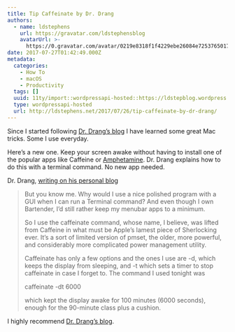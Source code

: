 ```yaml
---
title: Tip Caffeinate by Dr. Drang
authors:
  - name: ldstephens
    url: https://gravatar.com/ldstephensblog
    avatarUrl: >-
      https://0.gravatar.com/avatar/0219e8318f1f4229ebe26084e7253765017f43ca0c631be37dc6d0b8ad6e40a4?s=96&d=identicon&r=G
date: 2017-07-27T01:42:49.000Z
metadata:
  categories:
    - How To
    - macOS
    - Productivity
  tags: []
  uuid: 11ty/import::wordpressapi-hosted::https://ldstepblog.wordpress.com/?p=830
  type: wordpressapi-hosted
  url: http://ldstephens.net/2017/07/26/tip-caffeinate-by-dr-drang/
---
```


Since I started following [Dr. Drang’s blog](http://leancrew.com/all-this/) I have learned some great Mac tricks. Some I use everyday.

Here’s a new one. Keep your screen awake without having to install one of the popular apps like Caffeine or [Amphetamine](https://itunes.apple.com/us/app/amphetamine/id937984704?mt=12&uo=4&at=1000lude). Dr. Drang explains how to do this with a terminal command. No new app needed.

Dr. Drang, [writing on his personal blog](http://leancrew.com/all-this/2017/07/caffeinate/)

> But you know me. Why would I use a nice polished program with a GUI when I can run a Terminal command? And even though I own Bartender, I’d still rather keep my menubar apps to a minimum.
>
> So I use the caffeinate command, whose name, I believe, was lifted from Caffeine in what must be Apple’s lamest piece of Sherlocking ever. It’s a sort of limited version of pmset, the older, more powerful, and considerably more complicated power management utility.
>
> Caffeinate has only a few options and the ones I use are -d, which keeps the display from sleeping, and -t which sets a timer to stop caffeinate in case I forget to. The command I used tonight was
>
> caffeinate -dt 6000
>
> which kept the display awake for 100 minutes (6000 seconds), enough for the 90-minute class plus a cushion.

I highly recommend [Dr. Drang’s blog](http://leancrew.com/all-this/).
